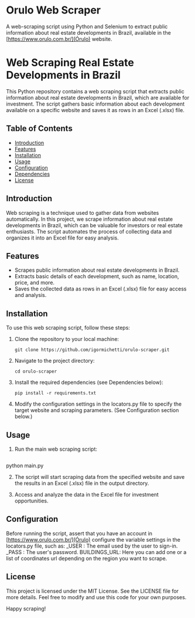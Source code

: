 # Orulo Web Scraper
A web-scraping script using Python and Selenium to extract public information about real estate developments in Brazil, available in the [https://www.orulo.com.br/](Órulo) website.

# Web Scraping Real Estate Developments in Brazil

This Python repository contains a web scraping script that extracts public information about real estate developments in Brazil, which are available for investment. The script gathers basic information about each development available on a specific website and saves it as rows in an Excel (.xlsx) file.

## Table of Contents

- [Introduction](#introduction)
- [Features](#features)
- [Installation](#installation)
- [Usage](#usage)
- [Configuration](#configuration)
- [Dependencies](#dependencies)
- [License](#license)

## Introduction

Web scraping is a technique used to gather data from websites automatically. In this project, we scrape information about real estate developments in Brazil, which can be valuable for investors or real estate enthusiasts. The script automates the process of collecting data and organizes it into an Excel file for easy analysis.

## Features

- Scrapes public information about real estate developments in Brazil.
- Extracts basic details of each development, such as name, location, price, and more.
- Saves the collected data as rows in an Excel (.xlsx) file for easy access and analysis.

## Installation

To use this web scraping script, follow these steps:

1. Clone the repository to your local machine:

   ```shell
   git clone https://github.com/igormichetti/orulo-scraper.git 
   
2. Navigate to the project directory:
   ```shell
   cd orulo-scraper 

3. Install the required dependencies (see Dependencies below):
   ```shell
   pip install -r requirements.txt
   
4. Modify the configuration settings in the locators.py file to specify the target website and scraping parameters. (See Configuration section below.)

## Usage

1. Run the main web scraping script:
   ```shell
  python main.py

2. The script will start scraping data from the specified website and save the results in an Excel (.xlsx) file in the output directory.

3. Access and analyze the data in the Excel file for investment opportunities.

## Configuration

Before running the script, assert that you have an account in [https://www.orulo.com.br/](Órulo) configure the variable settings in the locators.py file, such as:
_USER : The email used by the user to sign-in.
_PASS : The user's password.
BUILDINGS_URL: Here you can add one or a list of coordinates url depending on the region you want to scrape.

## License

This project is licensed under the MIT License. See the LICENSE file for more details. Feel free to modify and use this code for your own purposes.

Happy scraping! 
   

